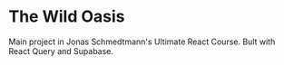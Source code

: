 # The Wild Oasis

Main project in Jonas Schmedtmann's Ultimate React Course. Bult with React Query and Supabase.
